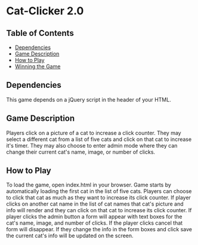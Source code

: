 # Cat-Clicker 2.0

## Table of Contents

* [Dependencies](#dependencies)
* [Game Description](#gamedescription)
* [How to Play](#howtoplay)
* [Winning the Game](#winningthegame)

## Dependencies

This game depends on a  jQuery script in the header of your HTML.

## Game Description

Players click on a picture of a cat to increase a click counter. They may select a different cat from a list of five cats and click on that cat to increase it's timer. They may also choose to enter admin mode where they can change their current cat's name, image, or number of clicks.

## How to Play

To load the game, open index.html in your browser. Game starts by automatically loading the first cat in the list of five cats. Players can choose to click that cat as much as they want to increase its click counter. If player clicks on another cat name in the list of cat names that cat's picture and info will render and they can click on that cat to increase its click counter. If player clicks the admin button a form will appear with text boxes for the cat's name, image, and number of clicks. If the player clicks cancel that form will disappear. If they change the info in the form boxes and click save the current cat's info will be updated on the screen.
